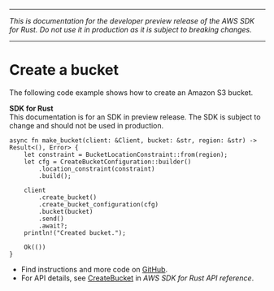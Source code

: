 --------

 *This is documentation for the developer preview release of the AWS SDK for Rust\. Do not use it in production as it is subject to breaking changes\.* 

--------

# Create a bucket<a name="s3_CreateBucket_rust_topic"></a>

The following code example shows how to create an Amazon S3 bucket\.

**SDK for Rust**  
This documentation is for an SDK in preview release\. The SDK is subject to change and should not be used in production\.
  

```
async fn make_bucket(client: &Client, bucket: &str, region: &str) -> Result<(), Error> {
    let constraint = BucketLocationConstraint::from(region);
    let cfg = CreateBucketConfiguration::builder()
        .location_constraint(constraint)
        .build();

    client
        .create_bucket()
        .create_bucket_configuration(cfg)
        .bucket(bucket)
        .send()
        .await?;
    println!("Created bucket.");

    Ok(())
}
```
+  Find instructions and more code on [GitHub](https://github.com/awsdocs/aws-doc-sdk-examples/tree/main/.rust_alpha/s3#code-examples)\. 
+  For API details, see [CreateBucket](https://awslabs.github.io/aws-sdk-rust/) in *AWS SDK for Rust API reference*\. 